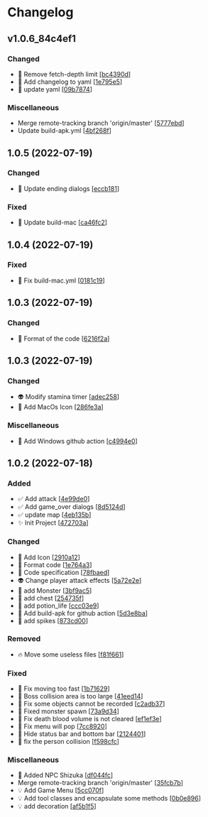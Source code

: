 # Changelog

<a name="1.0.6"></a>
## v1.0.6_84c4ef1

### Changed

- 🔧 Remove fetch-depth limit [[bc4390d](https://github.com/MrDgbot/Rescue-my-beauty/commit/bc4390d96de3b734beac00104090d0dc624a93d7)]
- 🔧 Add changelog to yaml [[1e795e5](https://github.com/MrDgbot/Rescue-my-beauty/commit/1e795e5a749c4eb99f4a98180bf8c75cb2fef855)]
- 🎨 update yaml [[09b7874](https://github.com/MrDgbot/Rescue-my-beauty/commit/09b7874a36ce576fca6059503dc730cda97cd1fd)]

### Miscellaneous

-  Merge remote-tracking branch &#x27;origin/master&#x27; [[5777ebd](https://github.com/MrDgbot/Rescue-my-beauty/commit/5777ebdad7c777a0e1304433a0f2cace93c7d500)]
-  Update build-apk.yml [[4bf268f](https://github.com/MrDgbot/Rescue-my-beauty/commit/4bf268f637793b24153e447c49ad7ba63729ca2d)]


<a name="1.0.5"></a>
## 1.0.5 (2022-07-19)

### Changed

- 💄 Update ending dialogs [[eccb181](https://github.com/MrDgbot/Rescue-my-beauty/commit/eccb18188f2bf8128088956981500bd75ff5a129)]

### Fixed

- 💚 Update build-mac [[ca46fc2](https://github.com/MrDgbot/Rescue-my-beauty/commit/ca46fc2ce1f26a237e13c786424ce7bcdb2d2130)]


<a name="1.0.4"></a>
## 1.0.4 (2022-07-19)

### Fixed

- 💚 Fix build-mac.yml [[0181c19](https://github.com/MrDgbot/Rescue-my-beauty/commit/0181c195ab0a7b0f1ce9efb15f425aa207ca79b9)]


<a name="1.0.3"></a>
## 1.0.3 (2022-07-19)

### Changed

- 🎨 Format of the code [[6216f2a](https://github.com/MrDgbot/Rescue-my-beauty/commit/6216f2ae20a1337fd1de9a65602f9d1aab93486f)]


<a name="1.0.3"></a>
## 1.0.3 (2022-07-19)

### Changed

- 👽 Modify stamina timer [[adec258](https://github.com/MrDgbot/Rescue-my-beauty/commit/adec258c38324fac2e6070e905e4d29bf5281ee0)]
- 🍱 Add MacOs Icon [[286fe3a](https://github.com/MrDgbot/Rescue-my-beauty/commit/286fe3a78ddc08206a0e4a92eca0497c3010178f)]

### Miscellaneous

- 🔨 Add Windows github action [[c4994e0](https://github.com/MrDgbot/Rescue-my-beauty/commit/c4994e0e14a966b63a73812ee93b45fd3906628e)]


<a name="1.0.2"></a>
## 1.0.2 (2022-07-18)

### Added

- ✅ Add attack [[4e99de0](https://github.com/MrDgbot/Rescue-my-beauty/commit/4e99de0e405acc1f2477ae2913a223e607d1f78d)]
- ✅ Add game_over dialogs [[8d5124d](https://github.com/MrDgbot/Rescue-my-beauty/commit/8d5124db65efdbafbe008b739e804a7e8b07dad8)]
- ✅ update map [[4eb135b](https://github.com/MrDgbot/Rescue-my-beauty/commit/4eb135be58302439d83d62456b2f7c383c7f9196)]
- ✨ Init Project [[472703a](https://github.com/MrDgbot/Rescue-my-beauty/commit/472703a88c4759cfb4ff70a30761ceb3893fdf50)]

### Changed

- 🍱 Add Icon [[2910a12](https://github.com/MrDgbot/Rescue-my-beauty/commit/2910a12d7d25e59ab2f23294300697eba7999105)]
- 🎨 Format code [[1e764a3](https://github.com/MrDgbot/Rescue-my-beauty/commit/1e764a366dc6204bf4b6d3f83cf0ce411d9b539d)]
- 🎨 Code specification [[78fbaed](https://github.com/MrDgbot/Rescue-my-beauty/commit/78fbaeda6731d0201a37bf416b02b5feedd74130)]
- 👽 Change player attack effects [[5a72e2e](https://github.com/MrDgbot/Rescue-my-beauty/commit/5a72e2ea7170908f7d432fa8077235084996569d)]
- 💄 add Monster [[3bf9ac5](https://github.com/MrDgbot/Rescue-my-beauty/commit/3bf9ac5446310e29d5f53d4097ba77741b9b6c84)]
- 💄 add chest [[254735f](https://github.com/MrDgbot/Rescue-my-beauty/commit/254735f085d76adfe2e50835c20a44fc210d031d)]
- 💄 add potion_life [[ccc03e9](https://github.com/MrDgbot/Rescue-my-beauty/commit/ccc03e9be635c522a8bb8a6a47f13eb3236b6001)]
- 🔧 Add build-apk for github action [[5d3e8ba](https://github.com/MrDgbot/Rescue-my-beauty/commit/5d3e8bae198e72f04b31f88f701355513c3d5e10)]
- 💄 add spikes [[873cd00](https://github.com/MrDgbot/Rescue-my-beauty/commit/873cd00e18f3e69f63992f9581bbb73544dc6530)]

### Removed

- 🔥 Move some useless files [[f81f661](https://github.com/MrDgbot/Rescue-my-beauty/commit/f81f66198a13e67aff2baf0424a089d616bda95a)]

### Fixed

- 🐛 Fix moving too fast [[1b71629](https://github.com/MrDgbot/Rescue-my-beauty/commit/1b71629030125d5084f2d415ae07b5bd2086e4c6)]
- 🐛 Boss collision area is too large [[41eed14](https://github.com/MrDgbot/Rescue-my-beauty/commit/41eed140ee58336064ce50b67d67b9b6e79b41fa)]
- 🐛 Fix some objects cannot be recorded [[c2adb37](https://github.com/MrDgbot/Rescue-my-beauty/commit/c2adb37aad09d89ea088fa8d26e79c5444e66980)]
- 🐛 Fixed monster spawn [[73a9d34](https://github.com/MrDgbot/Rescue-my-beauty/commit/73a9d34f8e6e7de2bab74ca1ae90637044afa8d0)]
- 🐛 Fix death blood volume is not cleared [[ef1ef3e](https://github.com/MrDgbot/Rescue-my-beauty/commit/ef1ef3e4a868f0b2d091907534bfcc3db46a5333)]
- 🐛 Fix menu will pop [[7cc8920](https://github.com/MrDgbot/Rescue-my-beauty/commit/7cc8920cd9dd3659614283a0652d110baa4c6b3a)]
- 🐛 Hide status bar and bottom bar [[2124401](https://github.com/MrDgbot/Rescue-my-beauty/commit/2124401bbef7df697de2a8652111106a53171aef)]
- 🐛 fix the person collision [[f598cfc](https://github.com/MrDgbot/Rescue-my-beauty/commit/f598cfc407b6c74a2957e2cf076fb4e2c899ce91)]

### Miscellaneous

- 📝 Added NPC Shizuka [[df044fc](https://github.com/MrDgbot/Rescue-my-beauty/commit/df044fcd21b718e97524d6c8c83b2db803e17529)]
-  Merge remote-tracking branch &#x27;origin/master&#x27; [[35fcb7b](https://github.com/MrDgbot/Rescue-my-beauty/commit/35fcb7bb4d110f9f06a240540695f9ae985030a1)]
- 💡 Add Game Menu [[5cc070f](https://github.com/MrDgbot/Rescue-my-beauty/commit/5cc070fee4eec13acb940b66e3b3adbf7d82f551)]
- 💡 Add tool classes and encapsulate some methods [[0b0e896](https://github.com/MrDgbot/Rescue-my-beauty/commit/0b0e8966d1fae91d8dea495481beb70a61fb68f5)]
- 💡 add decoration [[af5b1f5](https://github.com/MrDgbot/Rescue-my-beauty/commit/af5b1f595252db014e238c582230adffdf35d200)]


